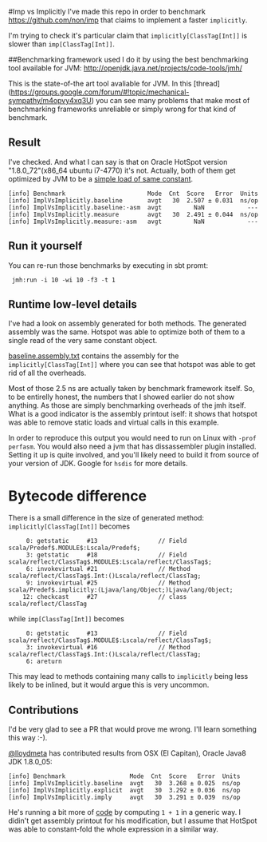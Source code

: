 #Imp vs Implicitly
I've made this repo in order to benchmark https://github.com/non/imp
that claims to implement a faster `implicitly`.

I'm trying to check it's particular claim that `implicitly[ClassTag[Int]]` is slower than `imp[ClassTag[Int]]`.

##Benchmarking framework used
I do it by using the best benchmarking tool available for JVM: http://openjdk.java.net/projects/code-tools/jmh/

This is the state-of-the art tool avaliable for JVM. In this [thread] (https://groups.google.com/forum/#!topic/mechanical-sympathy/m4opvy4xq3U) you can see many problems that make most of benchmarking frameworks unreliable or simply wrong for that kind of benchmark.

## Result

I've checked. And what I can say is that on Oracle HotSpot version "1.8.0_72"(x86_64 ubuntu i7-4770) it's not. Actually, both of them get optimized by JVM to be a [simple load of same constant](https://github.com/DarkDimius/imp-bench/blob/master/baseline.assebly.txt#L71-L75).

```
[info] Benchmark                       Mode  Cnt  Score   Error  Units
[info] ImplVsImplicitly.baseline       avgt   30  2.507 ± 0.031  ns/op
[info] ImplVsImplicitly.baseline:·asm  avgt         NaN            ---
[info] ImplVsImplicitly.measure        avgt   30  2.491 ± 0.044  ns/op
[info] ImplVsImplicitly.measure:·asm   avgt         NaN            ---
```
## Run it yourself
You can re-run those benchmarks by executing in sbt promt:

     jmh:run -i 10 -wi 10 -f3 -t 1
## Runtime low-level details
I've had a look on assembly generated for both methods.
The generated assembly was the same. Hotspot was able to optimize both of them to a single read of the very same constant object.

[baseline.assembly.txt](https://github.com/DarkDimius/imp-bench/blob/master/baseline.assebly.txt) contains the assembly for the `implicitly[ClassTag[Int]]` where you can see that hotspot was able to get rid of all the overheads.

Most of those 2.5 ns are actually taken by benchmark framework itself. So, to be entirelly honest, the numbers that I showed earlier do not show anything. As those are simply benchmarking overheads of the jmh itself. What is a good indicator is the assembly printout iself: it shows that hotspot was able to remove static loads and virtual calls in this example.

In order to reproduce this output you would need to run on Linux with `-prof perfasm`. You would also need a jvm that has dissassembler plugin installed. Setting it up is quite involved, and you'll likely need to build it from source of your version of JDK. Google for `hsdis` for more details.

# Bytecode difference
There is a small difference in the size of generated method:
`implicitly[ClassTag[Int]]` becomes

         0: getstatic     #13                 // Field scala/Predef$.MODULE$:Lscala/Predef$;
         3: getstatic     #18                 // Field scala/reflect/ClassTag$.MODULE$:Lscala/reflect/ClassTag$;
         6: invokevirtual #21                 // Method scala/reflect/ClassTag$.Int:()Lscala/reflect/ClassTag;
         9: invokevirtual #25                 // Method scala/Predef$.implicitly:(Ljava/lang/Object;)Ljava/lang/Object;
        12: checkcast     #27                 // class scala/reflect/ClassTag

while `imp[ClassTag[Int]]` becomes

         0: getstatic     #13                 // Field scala/reflect/ClassTag$.MODULE$:Lscala/reflect/ClassTag$;
         3: invokevirtual #16                 // Method scala/reflect/ClassTag$.Int:()Lscala/reflect/ClassTag;
         6: areturn


This may lead to methods containing many calls to `implicitly` being less likely to be inlined, but it would argue this is very uncommon.

## Contributions

I'd be very glad to see a PR that would prove me wrong. I'll learn something this way :-).

[@lloydmeta](https://github.com/lloydmeta) has contributed results from OSX (El Capitan), Oracle Java8 JDK 1.8.0_05:

    [info] Benchmark                  Mode  Cnt  Score   Error  Units
    [info] ImplVsImplicitly.baseline  avgt   30  3.268 ± 0.025  ns/op
    [info] ImplVsImplicitly.explicit  avgt   30  3.292 ± 0.036  ns/op
    [info] ImplVsImplicitly.imply     avgt   30  3.291 ± 0.039  ns/op

He's running a bit more of [code](https://github.com/lloydmeta/imp-bench/blob/b442424bc8c710cc524f5fe68963617b820d2953/src/main/scala/impbench/ImplVsImplicitly.scala) by computing `1 + 1` in a generic way. I didin't get assembly printout for his modification, but I assume that HotSpot was able to constant-fold the whole expression in a similar way.
